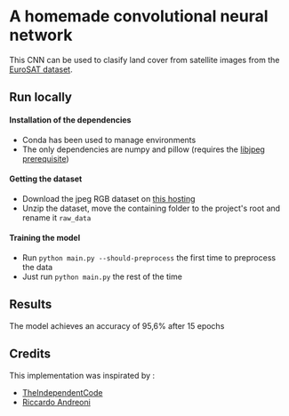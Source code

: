 # A homemade convolutional neural network

This CNN can be used to clasify land cover from satellite images from the [EuroSAT dataset](https://github.com/phelber/EuroSAT).

## Run locally

#### Installation of the dependencies

- Conda has been used to manage environments
- The only dependencies are numpy and pillow (requires the [libjpeg prerequisite](https://pillow.readthedocs.io/en/stable/installation.html#external-libraries))

#### Getting the dataset

- Download the jpeg RGB dataset on [this hosting](https://zenodo.org/records/7711810#.ZAm3k-zMKEA)
- Unzip the dataset, move the containing folder to the project's root and rename it `raw_data`

#### Training the model

- Run `python main.py --should-preprocess` the first time to preprocess the data
- Just run `python main.py` the rest of the time

## Results

The model achieves an accuracy of 95,6% after 15 epochs

## Credits

This implementation was inspirated by :

- [TheIndependentCode](https://github.com/TheIndependentCode/Neural-Network)
- [Riccardo Andreoni](https://github.com/andreoniriccardo)
